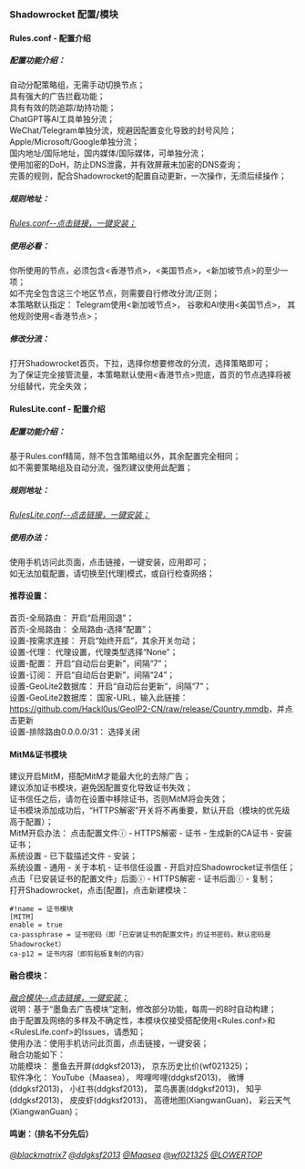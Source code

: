 ### Shadowrocket 配置/模块<br>

#### Rules.conf - 配置介绍
##### 配置功能介绍：<br>
自动分配策略组，无需手动切换节点；<br>
具有强大的广告拦截功能；<br>
具有有效的防追踪/劫持功能；<br>
ChatGPT等AI工具单独分流；<br>
WeChat/Telegram单独分流，规避因配置变化导致的封号风险；<br>
Apple/Microsoft/Google单独分流；<br>
国内地址/国际地址，国内媒体/国际媒体，可单独分流；<br>
使用加密的DoH，防止DNS泄露，并有效屏蔽未加密的DNS查询；<br>
完善的规则，配合Shadowrocket的配置自动更新，一次操作，无须后续操作；<br>

##### 规则地址：<br>
[*Rules.conf--点击链接，一键安装；*](https://lowertop.github.io/Shadowrocket-First/redirect.html?url=shadowrocket://config/add/https://raw.githubusercontent.com/XiangwanGuan/Shadowrocket/main/Rules.conf)<br>

##### 使用必看：<br>
你所使用的节点，必须包含<香港节点>，<美国节点>，<新加坡节点>的至少一项；<br>
如不完全包含这三个地区节点，则需要自行修改分流/正则；<br>
本策略默认指定：
Telegram使用<新加坡节点>，
谷歌和AI使用<美国节点>，
其他规则使用<香港节点>；<br>

##### 修改分流：<br>
打开Shadowrocket首页，下拉，选择你想要修改的分流，选择策略即可；<br>
为了保证完全接管流量，本策略默认使用<香港节点>兜底，首页的节点选择将被分组替代，完全失效；<br>

#### RulesLite.conf - 配置介绍
##### 配置功能介绍：<br>
基于Rules.conf精简，除不包含策略组以外，其余配置完全相同；<br>
如不需要策略组及自动分流，强烈建议使用此配置；<br>

##### 规则地址：<br>
[*RulesLite.conf--点击链接，一键安装；*](https://lowertop.github.io/Shadowrocket-First/redirect.html?url=shadowrocket://config/add/https://raw.githubusercontent.com/XiangwanGuan/Shadowrocket/main/RulesLite.conf)<br>

##### 使用办法：<br>
使用手机访问此页面，点击链接，一键安装，应用即可；<br>
如无法加载配置，请切换至[代理]模式，或自行检查网络；<br>

#### 推荐设置：<br>
首页-全局路由：
开启“启用回退”；<br>
首页-全局路由：
全局路由-选择“配置”；<br>
设置-按需求连接：
开启“始终开启”，其余开关勿动；<br>
设置-代理：
代理设置，代理类型选择“None”；<br>
设置-配置：
开启“自动后台更新”，间隔“7”；<br>
设置-订阅：
开启“自动后台更新”，间隔“24”；<br>
设置-GeoLite2数据库：
开启“自动后台更新”，间隔“7”；<br>
设置-GeoLite2数据库：
国家-URL，输入此链接：<https://github.com/Hackl0us/GeoIP2-CN/raw/release/Country.mmdb>，并点击更新<br>
设置-排除路由0.0.0.0/31：
选择关闭<br>

#### MitM&证书模块
建议开启MitM，搭配MitM才能最大化的去除广告；<br>
建议添加证书模块，避免因配置变化导致证书失效；<br>
证书信任之后，请勿在设置中移除证书，否则MitM将会失效；<br>
证书模块添加成功后，“HTTPS解密”开关将不再重要，默认开启（模块的优先级高于配置）；<br>
MitM开启办法：
点击配置文件ⓘ - HTTPS解密 - 证书 - 生成新的CA证书 - 安装证书；<br>
系统设置 - 已下载描述文件 - 安装；<br>
系统设置 - 通用 - 关于本机 - 证书信任设置 - 开启对应Shadowrocket证书信任；<br>
点击「已安装证书的配置文件」后面ⓘ - HTTPS解密 - 证书后面ⓘ - 复制；<br>
打开Shadowrocket，点击[配置]，点击新建模块：<br>
```
#!name = 证书模块
[MITM]
enable = true
ca-passphrase = 证书密码（即「已安装证书的配置文件」的证书密码，默认密码是Shadowrocket）
ca-p12 = 证书内容（即剪贴板复制的内容）
```

#### 融合模块：
[*融合模块--点击链接，一键安装；*](https://lowertop.github.io/Shadowrocket-First/redirect.html?url=shadowrocket://install?module=https://raw.githubusercontent.com/XiangwanGuan/Shadowrocket/main/Module.sgmodule)<br>
说明：基于“墨鱼去广告模块”定制，修改部分功能，每周一的8时自动构建；<br>
由于配置及网络的多样及不确定性，本模块仅接受搭配使用<Rules.conf>和<RulesLife.conf>的Issues，请悉知；<br>
使用办法：使用手机访问此页面，点击链接，一键安装；<br>
融合功能如下：<br>
功能模块：
墨鱼去开屏(ddgksf2013)，
京东历史比价(wf021325)；
<br>
软件净化：
YouTube（Maasea），
哔哩哔哩(ddgksf2013)，
微博(ddgksf2013)，
小红书(ddgksf2013)，
菜鸟裹裹(ddgksf2013)，
知乎(ddgksf2013)，
皮皮虾(ddgksf2013)，
高德地图(XiangwanGuan)，
彩云天气(XiangwanGuan)；
<br>

#### 鸣谢：（排名不分先后）<br>
[*@blackmatrix7*](https://github.com/blackmatrix7)
[*@ddgksf2013*](https://github.com/ddgksf2013)
[*@Maasea*](https://github.com/Maasea)
[*@wf021325*](https://github.com/wf021325)
[*@LOWERTOP*](https://github.com/LOWERTOP)
